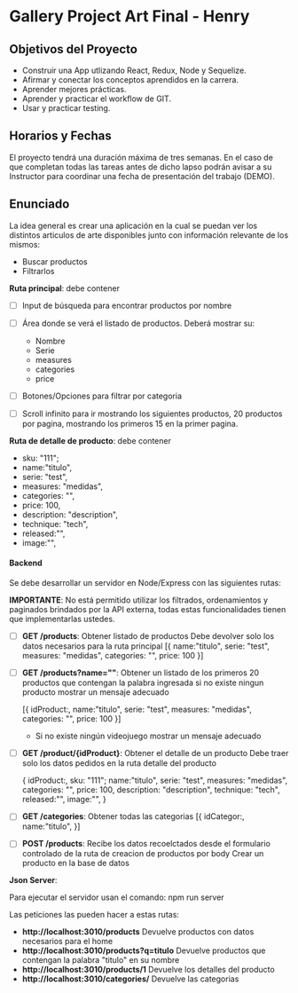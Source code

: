 <p align='left'>
    
</p>

# Gallery Project Art Final - Henry

<p align="right">
  
</p>

## Objetivos del Proyecto

- Construir una App utlizando React, Redux, Node y Sequelize.
- Afirmar y conectar los conceptos aprendidos en la carrera.
- Aprender mejores prácticas.
- Aprender y practicar el workflow de GIT.
- Usar y practicar testing.

## Horarios y Fechas

El proyecto tendrá una duración máxima de tres semanas. En el caso de que completan todas las tareas antes de dicho lapso podrán avisar a su Instructor para coordinar una fecha de presentación del trabajo (DEMO).

## Enunciado

La idea general es crear una aplicación en la cual se puedan ver los distintos articulos de arte disponibles junto con información relevante de los mismos:

- Buscar productos
- Filtrarlos

**Ruta principal**: debe contener

- [ ] Input de búsqueda para encontrar productos por nombre
- [ ] Área donde se verá el listado de productos. Deberá mostrar su:

  - Nombre
  - Serie
  - measures
  - categories
  - price

- [ ] Botones/Opciones para filtrar por categoria
- [ ] Scroll infinito para ir mostrando los siguientes productos, 20 productos por pagina, mostrando los primeros 15 en la primer pagina.

**Ruta de detalle de producto**: debe contener

- sku: "111";
- name:"titulo",
- serie: "test",
- measures: "medidas",
- categories: "",
- price: 100,
- description: "description",
- technique: "tech",
- released:"",
- image:"",

#### Backend

Se debe desarrollar un servidor en Node/Express con las siguientes rutas:

**IMPORTANTE**: No está permitido utilizar los filtrados, ordenamientos y paginados brindados por la API externa, todas estas funcionalidades tienen que implementarlas ustedes.

- [ ] **GET /products**:
      Obtener listado de productos
      Debe devolver solo los datos necesarios para la ruta principal
      [{
      name:"titulo",
      serie: "test",
      measures: "medidas",
      categories: "",
      price: 100
      }]
- [ ] **GET /products?name=""**:
      Obtener un listado de los primeros 20 productos que contengan la palabra ingresada
      si no existe ningun producto mostrar un mensaje adecuado

  [{
  idProduct:,
  name:"titulo",
  serie: "test",
  measures: "medidas",
  categories: "",
  price: 100
  }]

  - Si no existe ningún videojuego mostrar un mensaje adecuado

- [ ] **GET /product/{idProduct}**:
      Obtener el detalle de un producto
      Debe traer solo los datos pedidos en la ruta detalle del producto

  {
  idProduct:,
  sku: "111";
  name:"titulo",
  serie: "test",
  measures: "medidas",
  categories: "",
  price: 100,
  description: "description",
  technique: "tech",
  released:"",
  image:"",
  }

- [ ] **GET /categories**:
      Obtener todas las categorias
      [{
      idCategor:,
      name:"titulo",
      }]
- [ ] **POST /products**:
      Recibe los datos recoelctados desde el formulario controlado de la ruta de creacion de productos por body
      Crear un producto en la base de datos

**Json Server**:

Para ejecutar el servidor usan el comando:
npm run server

Las peticiones las pueden hacer a estas rutas:

- **http://localhost:3010/products**
  Devuelve productos con datos necesarios para el home
- **http://localhost:3010/products?q=titulo**
  Devuelve productos que contengan la palabra "titulo" en su nombre
- **http://localhost:3010/products/1**
  Devuelve los detalles del producto
- **http://localhost:3010/categories/**
  Devuelve las categorias
